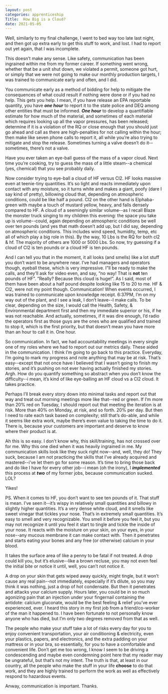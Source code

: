 ```yaml
---
layout: post 
categories: apprenticeship
Title:  How Big is a Cloud?
date: 2021-05-05
---
```


Well, similarly to my final challenge, I went to bed way too late last night, and then got up extra early to get this stuff to work, and lost.  I had to report out yet again, that I was incomplete.

This doesn’t make any sense.  Like safety, communication has been ingrained within me from my former career.  If something went wrong, whether that be a unit shut down, we violated a permit, someone got hurt, or simply that we were not going to make our monthly production targets, I was trained to communicate early and often, and I did.

You communicate early as a method of bidding for help to mitigate the consequences of what could result if nothing were done or if you had no help.  This gets you help.  I mean, if you have release an EPA reportable quantity, you have ***one hour*** to report it to the state police and DEQ among other entities that must be informed.  ***One hour*** to develop a quantifiable estimate for how much of the material, and sometimes of each material which requires looking up all the vapor pressures, has been released; determine if it is a violation of the RQ or close enough that you should just go ahead and call as there are high-penalties for not calling within the hour; then make like seven phone calls to report it, all while you’re also trying to mitigate and stop the release. Sometimes turning a valve doesn’t do it--sometimes, there’s not a valve.

Have you ever taken an eye-ball guess of the mass of a vapor cloud.  Next time you’re cooking, try to guess the mass of a little steam--a chemical (yes, chemical) that you see probably daily.

Now consider trying to eye-ball a cloud of HF versus Cl2.  HF looks massive even at teenie-tiny quantities.  It’s so light and reacts immediately upon contact with any moisture, so it turns white and makes a giant, poofy (dare I say kind of pretty), billowing cloud that, depending on atmospheric conditions, could be like half a pound.  Cl2 on the other hand is Elphaba-green  with maybe a touch of mustard yellow, heavy, and falls densely compared to HF.  A cloud of a seemingly similar volume--as I recall Blaze the monster truck singing to my children this evening: the space you take up is volume--could, again depending on atmospheric conditions be well over ten pounds (and yes that math doesn’t add up, but I did say, depending on atmospheric conditions.  This includes wind speed, humidity, temp, etc all of which play a big role in this). By the way, 10 Lbs is the RQ for both cl2 & hf.  The majority of others are 1000 or 5000 Lbs.  So now, try guessing if a cloud of Cl2 is ten pounds or a cloud HF is ten pounds.

And I can tell you that in the moment, it all looks (and smells) like a lot stuff you don’t want to be anywhere near.  I’ve had managers and operators though, eyeball these, which is very impressive.  I”ll be ready to make the calls, and they’ll ask for video even, and say, “no way!  That is **not** ten pounds of HF”.  “Really? Because this cloud is huge!”.  As I said, most of them have been about a half pound despite looking like 15 to 20 to me.
HF & Cl2, were not my point though.  Communication!  When events occurred, I was trained to communicate upon knowledge receipt.  6:37PM, I’m on my way out of the plant, and I see a leak, I don’t leave--I make calls.  To be clear, depending on the size, I would call the Health, Safety, & Environmental department first and then my immediate superior or his, if he was not reachable.  And actually, sometimes, if it was dire enough, I’d radio the operators first as those guys are the ones who are qualified and trained to stop it, which is the first priority, but that doesn’t mean you have more than an hour to call it in.  One hour.

So communication.  In fact, we had accountability meetings in every single one of my roles where we had to report out our metrics daily.  These aided in the communication. I think I’m going to go back to this practice.  Everyday, I’m going to mark my progress and note anything that may be at risk.  That’s easy--except that not once have I believed that I wasn’t going to finish my stories, and it’s pushing on not ever having actually finished my stories.  Argh.  How do you quantify something so abstract when you don’t know the difficulty--i mean, it’s kind of like eye-balling an HF cloud vs a Cl2 cloud.  It takes practice.

Perhaps I’ll break every story down into minimal tasks and report out that way and treat out morning meetings more like that--red or green.  If I’m more than 20% red on Tuesday, I should report out that meeting the iteration is at risk.  More than 40% on Monday, at risk, and so forth.  20% per day.  But then I need to rate each task based on complexity; still that’s do-able, and while it seems like extra work, maybe there’s even value to taking the time to do it.  There is, because your customers are important and deserve to know where their product is at.

Ah this is so easy.  I don’t know why, this skill/training, has not crossed over for me.  Why this one died when it was heavily ingrained in me.  My communication skills look like they suck right now--and, well, they do!  They suck, because I am not practicing the skills that I’ve already acquired and mastered--i’ve let them go for some reason.  It’s time to bring those back and do like I have for every other job--i mean (oh the irony), I ***implemented*** this process at ***two*** of my former jobs, because communication sucked.  LOL?

Yikes!

PS. When it comes to HF, you don’t want to see ten pounds of it.  That stuff is mean.  I’ve seen it--it’s wispy in relatively small quantities and billowy in slightly higher quantities.  It’s a very dense white cloud, and it smells like sweet vinegar that tickles your nose.  That’s in extremely small quantities.  It’s easy to smell and very recognizable.  You smell it before you feel it, but you may not recognize it until you feel it start to tingle and tickle the inside of your nose.  It reacts with the moisture on your skin, on your eyes, in your nose--any mucous membrane it can make contact with.  Then it penetrates and starts eating your bones and any free (or otherwise) calcium in your blood.

It takes the surface area of like a penny to be fatal if not treated.  A drop could kill you, but it’s elusive--like a brown recluse, you may not even feel the initial bite or notice it until, well, you can’t not notice it.

A drop on your skin that gets wiped away quickly, might tingle, but it won’t cause any real pain--not immediately, especially if it’s dilute, so you may think it was nothing, just a drop of hot condensate.  But then it penetrates and attacks your calcium supply.  Hours later, you could be in so much agonizing pain that an injection under your fingernail containing the antidote: calcium gluconate, would be the best feeling & relief you’ve ever experienced, ever.  I heard this story in my first job from a friend/co-worker of the man it happened to.  I have been fortunate to not personally know anyone who has died, but I’m only two degrees removed from that as well.

The people who make your stuff take a lot of risks every day for you to enjoy convenient transportation, your air conditioning & electricity, even your plastics, papers, and electronics, and the extra padding on your mattress or in your bra, so essentially, for you to have a comfortable and convenient life.  Don’t get me too wrong, I know I seem to be driving a condescending and maybe even condemning point here that my reader may be ungrateful, but that’s not my intent.  The truth is that, at least in our country, all the people who make the stuff in your life **choose** to do that work, and they are highly trained to perform the work as well as effectively respond to hazardous events.

Anway, communication is important.  Thanks.




